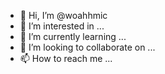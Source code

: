 - 👋 Hi, I’m @woahhmic
- 👀 I’m interested in ...
- 🌱 I’m currently learning ...
- 💞️ I’m looking to collaborate on ...
- 📫 How to reach me ...

<!---
woahhmic/woahhmic is a ✨ special ✨ repository because its `README.md` (this file) appears on your GitHub profile.
You can click the Preview link to take a look at your changes.
--->

